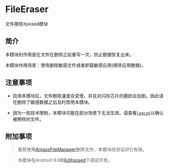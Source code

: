 # FileEraser

文件擦除Xposed模块

## 简介

本模块的作用是在文件在删除之前重写一次，防止数据恢复出来。

本模块作用场景：使用删除敏感文件或者卸载敏感应用(擦除应用数据)。

## 注意事项

* 启用本模块后，文件删除速度会变慢，并且对闪存芯片的磨损会加剧。因此请在删除了敏感数据之后及时禁用本模块。

* 因为一些技术限制，本模块可能在部分场景下无法生效。请查看[`logcat`](https://github.com/PrivacyUmbrella/FileEraser/blob/39733a363041a7fd438fe2091fe04135e2680834/app/src/main/java/pu/file_eraser/global/Constant.java#L7)以确认被擦除的文件。

## 附加事项

> 推荐使用[AmazeFileManager](https://github.com/TeamAmaze/AmazeFileManager)删除文件，本模块经测试对它有效。

> 本模块在Android 9.0和[EdXposed](https://github.com/ElderDrivers/EdXposed)下调试开发。